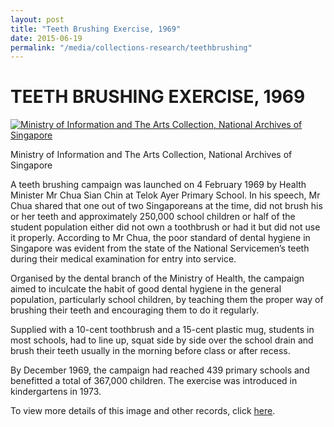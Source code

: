 ```yaml
---
layout: post
title: "Teeth Brushing Exercise, 1969"
date: 2015-06-19
permalink: "/media/collections-research/teethbrushing"
---
```


# TEETH BRUSHING EXERCISE, 1969

[![Ministry of Information and The Arts Collection, National Archives of Singapore](http://www.nas.gov.sg/blogs/archivistpick/wp-content/uploads/2015/06/2015-06-19-L.jpg)](http://www.nas.gov.sg/blogs/archivistpick/wp-content/uploads/2015/06/2015-06-19-L.jpg)

Ministry of Information and The Arts Collection, National Archives of Singapore

A teeth brushing campaign was launched on 4 February 1969 by Health Minister Mr Chua Sian Chin at Telok Ayer Primary School. In his speech, Mr Chua shared that one out of two Singaporeans at the time, did not brush his or her teeth and approximately 250,000 school children or half of the student population either did not own a toothbrush or had it but did not use it properly. According to Mr Chua, the poor standard of dental hygiene in Singapore was evident from the state of the National Servicemen’s teeth during their medical examination for entry into service.

Organised by the dental branch of the Ministry of Health, the campaign aimed to inculcate the habit of good dental hygiene in the general population, particularly school children, by teaching them the proper way of brushing their teeth and encouraging them to do it regularly.

Supplied with a 10-cent toothbrush and a 15-cent plastic mug, students in most schools, had to line up, squat side by side over the school drain and brush their teeth usually in the morning before class or after recess.

By December 1969, the campaign had reached 439 primary schools and benefitted a total of 367,000 children. The exercise was introduced in kindergartens in 1973.

To view more details of this image and other records, click [here](http://www.nas.gov.sg/archivesonline/photographs/record-details/329693cc-1162-11e3-83d5-0050568939ad).